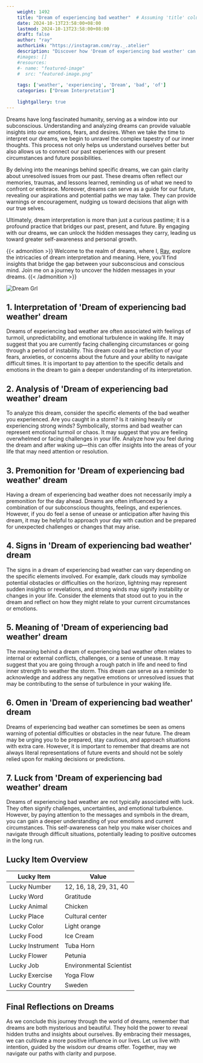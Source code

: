 ```yaml
---
    weight: 1492
    title: "Dream of experiencing bad weather"  # Assuming 'title' column exists
    date: 2024-10-13T23:58:00+08:00
    lastmod: 2024-10-13T23:58:00+08:00
    draft: false
    author: "ray"
    authorLink: "https://instagram.com/ray._.atelier"
    description: "Discover how 'Dream of experiencing bad weather' can interpret your future and uncover its significant meanings in your life."
    #images: []
    #resources:
    #- name: "featured-image"
    #  src: "featured-image.png"
    
    tags: ['weather', 'experiencing', 'Dream', 'bad', 'of']
    categories: ["Dream Interpretation"]
    
    lightgallery: true
---
```

    
Dreams have long fascinated humanity, serving as a window into our subconscious. Understanding and analyzing dreams can provide valuable insights into our emotions, fears, and desires. When we take the time to interpret our dreams, we begin to unravel the complex tapestry of our inner thoughts. This process not only helps us understand ourselves better but also allows us to connect our past experiences with our present circumstances and future possibilities.

By delving into the meanings behind specific dreams, we can gain clarity about unresolved issues from our past. These dreams often reflect our memories, traumas, and lessons learned, reminding us of what we need to confront or embrace. Moreover, dreams can serve as a guide for our future, revealing our aspirations and potential paths we may take. They can provide warnings or encouragement, nudging us toward decisions that align with our true selves.

Ultimately, dream interpretation is more than just a curious pastime; it is a profound practice that bridges our past, present, and future. By engaging with our dreams, we can unlock the hidden messages they carry, leading us toward greater self-awareness and personal growth.

{{< admonition >}}
Welcome to the realm of dreams, where I, [Ray](https://instagram.com/ray._.atelier), explore the intricacies of dream interpretation and meaning. Here, you’ll find insights that bridge the gap between your subconscious and conscious mind. Join me on a journey to uncover the hidden messages in your dreams.
{{< /admonition >}}

![Dream Grl](https://cdn.pixabay.com/photo/2017/11/02/03/35/gothic-2910057_1280.jpg "Dream Grl")

## 1. Interpretation of 'Dream of experiencing bad weather' dream

Dreams of experiencing bad weather are often associated with feelings of turmoil, unpredictability, and emotional turbulence in waking life. It may suggest that you are currently facing challenging circumstances or going through a period of instability. This dream could be a reflection of your fears, anxieties, or concerns about the future and your ability to navigate difficult times. It is important to pay attention to the specific details and emotions in the dream to gain a deeper understanding of its interpretation.

## 2. Analysis of 'Dream of experiencing bad weather' dream

To analyze this dream, consider the specific elements of the bad weather you experienced. Are you caught in a storm? Is it raining heavily or experiencing strong winds? Symbolically, storms and bad weather can represent emotional turmoil or chaos. It may suggest that you are feeling overwhelmed or facing challenges in your life. Analyze how you feel during the dream and after waking up—this can offer insights into the areas of your life that may need attention or resolution.

## 3. Premonition for 'Dream of experiencing bad weather' dream

Having a dream of experiencing bad weather does not necessarily imply a premonition for the day ahead. Dreams are often influenced by a combination of our subconscious thoughts, feelings, and experiences. However, if you do feel a sense of unease or anticipation after having this dream, it may be helpful to approach your day with caution and be prepared for unexpected challenges or changes that may arise.

## 4. Signs in 'Dream of experiencing bad weather' dream

The signs in a dream of experiencing bad weather can vary depending on the specific elements involved. For example, dark clouds may symbolize potential obstacles or difficulties on the horizon, lightning may represent sudden insights or revelations, and strong winds may signify instability or changes in your life. Consider the elements that stood out to you in the dream and reflect on how they might relate to your current circumstances or emotions.

## 5. Meaning of 'Dream of experiencing bad weather' dream

The meaning behind a dream of experiencing bad weather often relates to internal or external conflicts, challenges, or a sense of unease. It may suggest that you are going through a rough patch in life and need to find inner strength to weather the storm. This dream can serve as a reminder to acknowledge and address any negative emotions or unresolved issues that may be contributing to the sense of turbulence in your waking life.

## 6. Omen in 'Dream of experiencing bad weather' dream

Dreams of experiencing bad weather can sometimes be seen as omens warning of potential difficulties or obstacles in the near future. The dream may be urging you to be prepared, stay cautious, and approach situations with extra care. However, it is important to remember that dreams are not always literal representations of future events and should not be solely relied upon for making decisions or predictions.

## 7. Luck from 'Dream of experiencing bad weather' dream

Dreams of experiencing bad weather are not typically associated with luck. They often signify challenges, uncertainties, and emotional turbulence. However, by paying attention to the messages and symbols in the dream, you can gain a deeper understanding of your emotions and current circumstances. This self-awareness can help you make wiser choices and navigate through difficult situations, potentially leading to positive outcomes in the long run.

## Lucky Item Overview
| Lucky Item          | Value              |
|---------------|--------------------|
| Lucky Number        | 12, 16, 18, 29, 31, 40  |
| Lucky Word          | Gratitude |
| Lucky Animal        | Chicken |
| Lucky Place         | Cultural center     |
| Lucky Color         | Light orange     |
| Lucky Food          | Ice Cream      |
| Lucky Instrument    | Tuba Horn |
| Lucky Flower        | Petunia    |
| Lucky Job           | Environmental Scientist       |
| Lucky Exercise      | Yoga Flow  |
| Lucky Country       | Sweden    |


##  Final Reflections on Dreams

As we conclude this journey through the world of dreams, remember that dreams are both mysterious and beautiful. They hold the power to reveal hidden truths and insights about ourselves. By embracing their messages, we can cultivate a more positive influence in our lives. Let us live with intention, guided by the wisdom our dreams offer. Together, may we navigate our paths with clarity and purpose.
